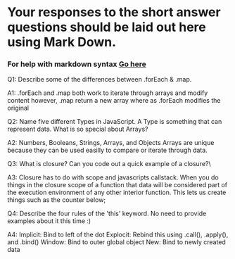 # Your responses to the short answer questions should be laid out here using Mark Down.
### For help with markdown syntax [Go here](https://github.com/adam-p/markdown-here/wiki/Markdown-Cheatsheet)


Q1: Describe some of the differences between .forEach & .map.

A1: .forEach and .map both work to iterate through arrays and modify content however, .map return a new array where as .forEach modifies the original


Q2: Name five different Types in JavaScript. A Type is something that can represent data. What is so special about Arrays?

A2: Numbers, Booleans, Strings, Arrays, and Objects
  Arrays are unique because they can be used easilly to compare or iterate through data.

Q3: What is closure? Can you code out a quick example of a closure?\

A3: Closure has to do with scope and javascripts callstack. When you do things in the closure scope of a function that data will be considered part of the execution environment of any other interior function. This lets us create things such as the counter below;

<!-- 

function closureCounter() {
  let count = 0;
  
  return function countUp() {
    console.log(count++);
  }
} 

-->


Q4: Describe the four rules of the 'this' keyword. No need to provide examples about it this time :)

A4: Implicit: Bind to left of the dot
  Explocit: Rebind this using .call(), .apply(), and .bind()
  Window: Bind to outer global object
  New: Bind to newly created data